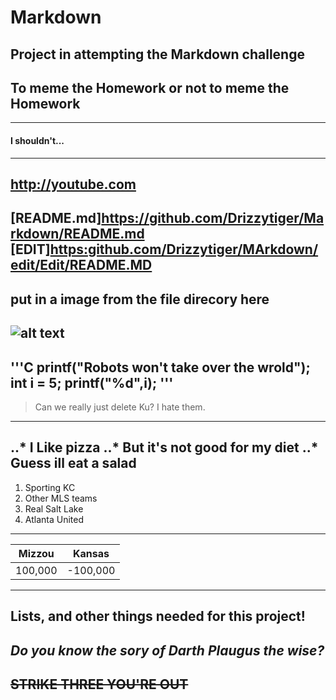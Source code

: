 # Markdown
Project in attempting the Markdown challenge
---
## To meme the Homework or not to meme the Homework
---
#### I shouldn't...
---
<http://youtube.com>
---
[README.md]<https://github.com/Drizzytiger/Markdown/README.md>
[EDIT]<https:github.com/Drizzytiger/MArkdown/edit/Edit/README.MD>
---
put in a image from the file direcory here
---
[Woody]:https://www.charactour.com/hub/characters/view/Woody.Toy-Story
![alt text][Woody]
---
'''C
printf("Robots won't take over the wrold");
int i = 5;
printf("%d",i);
'''
---
> Can we really just delete Ku? 
> I hate them.
---
..* I Like pizza
..* But it's not good for my diet
..* Guess ill eat a salad
---
1. Sporting KC
2. Other MLS teams
3. Real Salt Lake
4. Atlanta United
---
| Mizzou | Kansas |
|--------|--------|
|100,000 |-100,000|
---
**Lists, and other things needed for this project!**
---
*Do you know the sory of Darth Plaugus the wise?*
---
~~STRIKE THREE YOU'RE OUT~~
---
